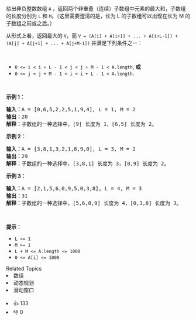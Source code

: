 <p>给出非负整数数组 <code>A</code> ，返回两个非重叠（连续）子数组中元素的最大和，子数组的长度分别为 <code>L</code> 和 <code>M</code>。（这里需要澄清的是，长为 L 的子数组可以出现在长为 M 的子数组之前或之后。）</p>

<p>从形式上看，返回最大的 <code>V</code>，而 <code>V = (A[i] + A[i+1] + ... + A[i+L-1]) + (A[j] + A[j+1] + ... + A[j+M-1])</code> 并满足下列条件之一：</p>

<p>&nbsp;</p>

<ul>
	<li><code>0 &lt;= i &lt; i + L - 1 &lt; j &lt; j + M - 1 &lt; A.length</code>, <strong>或</strong></li>
	<li><code>0 &lt;= j &lt; j + M - 1 &lt; i &lt; i + L - 1 &lt; A.length</code>.</li>
</ul>

<p>&nbsp;</p>

<p><strong>示例 1：</strong></p>

<pre>
<strong>输入：</strong>A = [0,6,5,2,2,5,1,9,4], L = 1, M = 2
<strong>输出：</strong>20
<strong>解释：</strong>子数组的一种选择中，[9] 长度为 1，[6,5] 长度为 2。
</pre>

<p><strong>示例 2：</strong></p>

<pre>
<strong>输入：</strong>A = [3,8,1,3,2,1,8,9,0], L = 3, M = 2
<strong>输出：</strong>29
<strong>解释：</strong>子数组的一种选择中，[3,8,1] 长度为 3，[8,9] 长度为 2。
</pre>

<p><strong>示例 3：</strong></p>

<pre>
<strong>输入：</strong>A = [2,1,5,6,0,9,5,0,3,8], L = 4, M = 3
<strong>输出：</strong>31
<strong>解释：</strong>子数组的一种选择中，[5,6,0,9] 长度为 4，[0,3,8] 长度为 3。</pre>

<p>&nbsp;</p>

<p><strong>提示：</strong></p>

<ul>
	<li><code>L &gt;= 1</code></li>
	<li><code>M &gt;= 1</code></li>
	<li><code>L + M &lt;= A.length &lt;= 1000</code></li>
	<li><code>0 &lt;= A[i] &lt;= 1000</code></li>
</ul>
<div><div>Related Topics</div><div><li>数组</li><li>动态规划</li><li>滑动窗口</li></div></div><br><div><li>👍 133</li><li>👎 0</li></div>